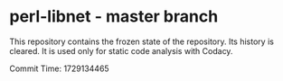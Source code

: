 # perl-libnet - master branch

This repository contains the frozen state of the repository.
Its history is cleared. It is used only for static code
analysis with Codacy.

Commit Time: 1729134465